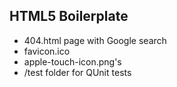 ## HTML5 Boilerplate

 - 404.html page with Google search
 - favicon.ico
 - apple-touch-icon.png's
 - /test folder for QUnit tests
